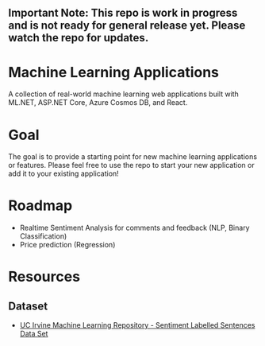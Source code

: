 ## Important Note: This repo is work in progress and is not ready for general release yet. Please watch the repo for updates.

# Machine Learning Applications
A collection of real-world machine learning web applications built with ML.NET, ASP.NET Core, Azure Cosmos DB, and React. 

# Goal
The goal is to provide a starting point for new machine learning applications or features. Please feel free to use the repo to start your new application or add it to your existing application!

# Roadmap
* Realtime Sentiment Analysis for comments and feedback (NLP, Binary Classification)
* Price prediction (Regression)
 
# Resources
## Dataset
* [UC Irvine Machine Learning Repository - Sentiment Labelled Sentences Data Set](https://archive.ics.uci.edu/ml/datasets/Sentiment+Labelled+Sentences)
